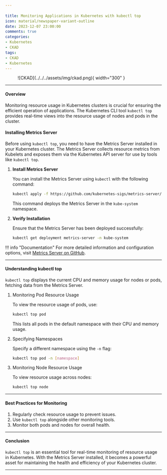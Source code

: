 ```yaml
---

title: Monitoring Applications in Kubernetes with kubectl top
icon: material/newspaper-variant-outline
date: 2023-12-07 23:00:00
comments: true
categories:
- Kubernetes
- CKAD
tags:
- CKAD
- Kubernetes
---
```


<!-- markdownlint-disable MD033 -->
<figure markdown="span">
  ![CKAD](../../../assets/img/ckad.png){ width="300" }
</figure>

---

#### Overview

Monitoring resource usage in Kubernetes clusters is crucial for ensuring the efficient operation of applications. The Kubernetes CLI tool `kubectl top` provides real-time views into the resource usage of nodes and pods in the cluster.

#### Installing Metrics Server

Before using `kubectl top`, you need to have the Metrics Server installed in your Kubernetes cluster. The Metrics Server collects resource metrics from Kubelets and exposes them via the Kubernetes API server for use by tools like `kubectl top`.

1. **Install Metrics Server**

    You can install the Metrics Server using `kubectl` with the following command:

    ```bash
    kubectl apply -f https://github.com/kubernetes-sigs/metrics-server/releases/latest/download/components.yaml
    ```

    This command deploys the Metrics Server in the `kube-system` namespace.

2. **Verify Installation**

    Ensure that the Metrics Server has been deployed successfully:

    ```bash
    kubectl get deployment metrics-server -n kube-system
    ```

!!! info "Documentation"
    For more detailed information and configuration options, visit [Metrics Server on GitHub](https://github.com/kubernetes-sigs/metrics-server).

---

#### Understanding kubectl top

`kubectl top` displays the current CPU and memory usage for nodes or pods, fetching data from the Metrics Server.

1. Monitoring Pod Resource Usage

    To view the resource usage of pods, use:

    ```bash
    kubectl top pod
    ```

    This lists all pods in the default namespace with their CPU and memory usage.

2. Specifying Namespaces

    Specify a different namespace using the `-n` flag:

    ```bash
    kubectl top pod -n [namespace]
    ```

3. Monitoring Node Resource Usage

    To view resource usage across nodes:

    ```bash
    kubectl top node
    ```

---

#### Best Practices for Monitoring

1. Regularly check resource usage to prevent issues.
2. Use `kubectl top` alongside other monitoring tools.
3. Monitor both pods and nodes for overall health.

---

#### Conclusion

`kubectl top` is an essential tool for real-time monitoring of resource usage in Kubernetes. With the Metrics Server installed, it becomes a powerful asset for maintaining the health and efficiency of your Kubernetes cluster.

---
